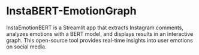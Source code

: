 # InstaBERT-EmotionGraph
InstaEmotionBERT is a Streamlit app that extracts Instagram comments, analyzes emotions with a BERT model, and displays results in an interactive graph. This open-source tool provides real-time insights into user emotions on social media.
